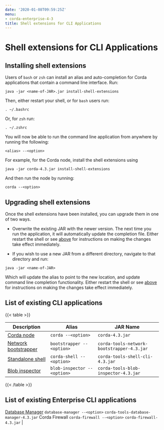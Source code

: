 ```yaml
---
date: '2020-01-08T09:59:25Z'
menu:
- corda-enterprise-4-3
title: Shell extensions for CLI Applications
---
```



# Shell extensions for CLI Applications


## Installing shell extensions

Users of `bash` or `zsh` can install an alias and auto-completion for Corda applications that contain a command line interface. Run:

```shell
java -jar <name-of-JAR>.jar install-shell-extensions
```
Then, either restart your shell, or for `bash` users run:

```shell
. ~/.bashrc
```
Or, for `zsh` run:

```shell
. ~/.zshrc
```
You will now be able to run the command line application from anywhere by running the following:

```shell
<alias> --<option>
```
For example, for the Corda node, install the shell extensions using

```shell
java -jar corda-4.3.jar install-shell-extensions
```
And then run the node by running:

```shell
corda --<option>
```

## Upgrading shell extensions

Once the shell extensions have been installed, you can upgrade them in one of two ways.


* Overwrite the existing JAR with the newer version. The next time you run the application, it will automatically update
                        the completion file. Either restart the shell or see [above](#installing-shell-extensions) for instructions
                        on making the changes take effect immediately.


* If you wish to use a new JAR from a different directory, navigate to that directory and run:

```shell
java -jar <name-of-JAR>
```
Which will update the alias to point to the new location, and update command line completion functionality. Either
                        restart the shell or see [above](#installing-shell-extensions) for instructions on making the changes take effect immediately.



## List of existing CLI applications


{{< table >}}

|Description|Alias|JAR Name|
|---------------------------------------------------------|------------------------------|----------------------------------------------------------|
|[Corda node](running-a-node.md#starting-an-individual-corda-node)|`corda --<option>`|`corda-4.3.jar`|
|[Network bootstrapper](network-bootstrapper.md)|`bootstrapper --<option>`|`corda-tools-network-bootstrapper-4.3.jar`|
|[Standalone shell](shell.md#standalone-shell)|`corda-shell --<option>`|`corda-tools-shell-cli-4.3.jar`|
|[Blob inspector](blob-inspector.md)|`blob-inspector --<option>`|`corda-tools-blob-inspector-4.3.jar`|

{{< /table >}}

## List of existing Enterprise CLI applications

[Database Manager](database-management.md)                `database-manager --<option>`  `corda-tools-database-manager-4.3.jar`
                Corda Firewall          `corda-firewall --<option>`    `corda-firewall-4.3.jar`                                 |


